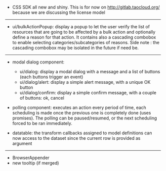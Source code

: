 <!---
channel: frontendchanges
release: 'Sprint 15'
permissions:
    - public
contributors:
    - 'Bertrand Chevrier'
    - 'Dieter Raber'
    - 'Jean-Sébastien Conan'
    - 'Sam Sipasseuth'
--->

- CSS SDK all new and shiny. This is for now on <http://gitlab.taocloud.org/> because we are discussing the license model

---

- ui/bulkActionPopup: display a popup to let the user verify the list of resources that are going to be affected by a bulk action and optionally define a reason for that action. It contains also a cascading combobox to enable selecting categories/subcategories of reasons. 
Side note : the cascading combobox may be isolated in the future if need be.

---

- modal dialog component:
  + ui/dialog: display a modal dialog with a message and a list of buttons (each buttons trigger an event)
  + ui/dialog/alert: display a simple alert message, with a unique OK button
  + ui/dialog/confirm: display a simple confirm message, with a couple of buttons: ok, cancel

- polling component: executes an action every period of time, each scheduling is made once the previous one is completely done (uses promises). The polling can be paused/resumed, or the next scheduling forced to be ran immediately.

- datatable: the transform callbacks assigned to model definitions can now access to the dataset since the current row is provided as argument

---

- BrowserAppender
 - new tooltip (if merged)
